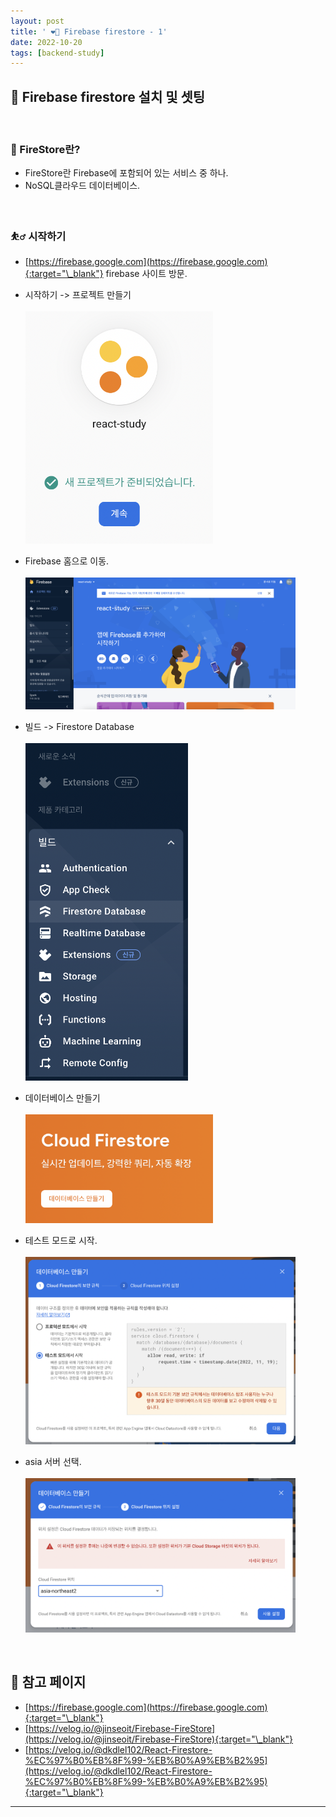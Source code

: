 ```yaml
---
layout: post
title: ' ❤️‍🔥 Firebase firestore - 1'
date: 2022-10-20
tags: [backend-study]
---
```


## 🎇 Firebase firestore 설치 및 셋팅

<br/>

### 🚒 FireStore란?

- FireStore란 Firebase에 포함되어 있는 서비스 중 하나.
- NoSQL클라우드 데이터베이스.

<br/>

### ⛹️‍♂️ 시작하기

- [https://firebase.google.com](https://firebase.google.com){:target="\_blank"} firebase 사이트 방문.
- 시작하기 -> 프로젝트 만들기<br/><br/><img src="../assets/images/img_firebase_01.png" alt="" style="width:auto; max-width:300px; min-width:200px;" />

- Firebase 홈으로 이동. <br/><br/><img src="../assets/images/img_firebase_02.png" alt="" style="width:90%; max-width:700px; min-width:300px;" />

- 빌드 -> Firestore Database<br/><br/><img src="../assets/images/img_firebase_03.png" alt="" style="width:auto; max-width:260px; min-width:200px;" />

- 데이터베이스 만들기<br/><br/><img src="../assets/images/img_firebase_04.png" alt="" style="width:auto; max-width:300px; min-width:240px;" />

- 테스트 모드로 시작. <br/><br/><img src="../assets/images/img_firebase_05.png" alt="" style="width:90%; max-width:700px; min-width:300px;" />

- asia 서버 선택.<br/><br/><img src="../assets/images/img_firebase_06.png" alt="" style="width:90%; max-width:700px; min-width:300px;" />

<br/>

## 🎫 참고 페이지

- [https://firebase.google.com](https://firebase.google.com){:target="\_blank"}
- [https://velog.io/@jinseoit/Firebase-FireStore](https://velog.io/@jinseoit/Firebase-FireStore){:target="\_blank"}
- [https://velog.io/@dkdlel102/React-Firestore-%EC%97%B0%EB%8F%99-%EB%B0%A9%EB%B2%95](https://velog.io/@dkdlel102/React-Firestore-%EC%97%B0%EB%8F%99-%EB%B0%A9%EB%B2%95){:target="\_blank"}
  <br/>

---
